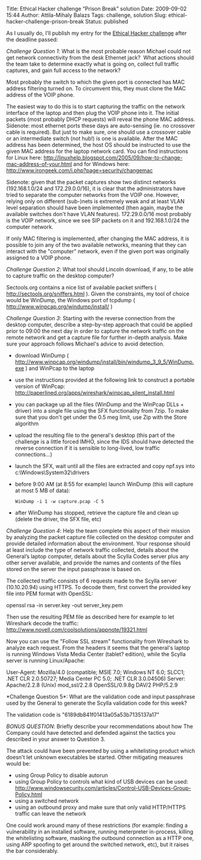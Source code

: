 Title: Ethical Hacker challenge “Prison Break” solution
Date: 2009-09-02 15:44
Author: Attila-Mihaly Balazs
Tags: challenge, solution
Slug: ethical-hacker-challenge-prison-break
Status: published

As I usually do, I’ll publish my entry for the [Ethical Hacker
challenge](http://hype-free.blogspot.com/2009/07/new-ethical-hacker-challenge.html)
after the deadline passed:

*Challenge Question 1*: What is the most probable reason Michael could
not get network connectivity from the desk Ethernet jack?  What actions
should the team take to determine exactly what is going on, collect full
traffic captures, and gain full access to the network?

Most probably the switch to which the given port is connected has MAC
address filtering turned on. To circumvent this, they must clone the MAC
address of the VOIP phone.

The easiest way to do this is to start capturing the traffic on the
network interface of the laptop and then plug the VOIP phone into it.
The initial packets (most probably DHCP requests) will reveal the phone
MAC address. Sidenote: most ethernet ports these days are auto-sensing
(ie. no crossover cable is required). But just to make sure, one should
use a crossover cable or an intermediate switch (not hub!) is one is
available. After the MAC address has been determined, the host OS should
be instructed to use the given MAC address for the laptop network card.
You can find instructions for Linux here:
<http://linuxhelp.blogspot.com/2005/09/how-to-change-mac-address-of-your.html>
and for Windows here:
<http://www.irongeek.com/i.php?page=security/changemac>

Sidenote: given that the packet captures show two distinct networks
(192.168.1.0/24 and 172.29.0.0/16), it is clear that the administrators
have tried to separate the computer networks from the VOIP one. However,
relying only on different (sub-)nets is extremely weak and at least VLAN
level separation should have been implemented (then again, maybe the
available switches don't have VLAN features). 172.29.0.0/16 most
probably is the VOIP network, since we see SIP packets on it and
192.168.1.0/24 the computer network.

If only MAC filtering is implemented, after changing the MAC address, it
is possible to join any of the two available networks, meaning that they
can interact with the "computer" network, even if the given port was
originally assigned to a VOIP phone.

*Challenge Question 2*: What tool should Lincoln download, if any, to be
able to capture traffic on the desktop computer?

Sectools.org contains a nice list of available packet sniffers (
<http://sectools.org/sniffers.html> ). Given the constraints, my tool of
choice would be WinDump, the Windows port of tcpdump (
<http://www.winpcap.org/windump/install/> )

*Challenge Question 3*: Starting with the reverse connection from the
desktop computer, describe a step-by-step approach that could be applied
prior to 09:00 the next day in order to capture the network traffic on
the remote network and get a capture file for further in-depth analysis.
Make sure your approach follows Michael's advice to avoid detection.

-   download WinDump (
    <http://www.winpcap.org/windump/install/bin/windump_3_9_5/WinDump.exe>
    ) and WinPcap to the laptop
-   use the instructions provided at the following link to construct a
    portable version of WinPcap:
    <http://paperlined.org/apps/wireshark/winpcap_silent_install.html>
-   you can package up all the files (WinDump and the WinPcap DLLs +
    driver) into a single file using the SFX functionality from 7zip. To
    make sure that you don't get under the 0.5 meg limit, use Zip with
    the Store algorithm
-   upload the resulting file to the general's desktop (this part of the
    challenge is a little forced IMHO, since the IDS should have
    detected the reverse connection if it is sensible to long-lived, low
    traffic connections...)
-   launch the SFX, wait until all the files are extracted and copy
    npf.sys into c:\\Windows\\System32\\drivers
-   before 9:00 AM (at 8:55 for example) launch WinDump (this will
    capture at most 5 MB of data):

        WinDump -i 1 -w capture.pcap -C 5

-   after WinDump has stopped, retrieve the capture file and clean up
    (delete the driver, the SFX file, etc)

*Challenge Question 4*: Help the team complete this aspect of their
mission by analyzing the packet capture file collected on the desktop
computer and provide detailed information about the environment. Your
response should at least include the type of network traffic collected,
details about the General’s laptop computer, details about the Scylla
Codes server plus any other server available, and provide the names and
contents of the files stored on the server the input passphrase is based
on.

The collected traffic consists of 6 requests made to the Scylla server
(10.10.20.94) using HTTPS. To decode them, first convert the provided
key file into PEM format with OpenSSL:

</p>
    openssl rsa -in server.key -out server_key.pem 

Then use the resulting PEM file as described here for example to let
Wireshark decode the traffic:
<http://www.novell.com/coolsolutions/appnote/19321.html>

Now you can use the "Follow SSL stream" functionality from Wireshark to
analyze each request. From the headers it seems that the general's
laptop is running Windows Vista Media Center (tablet? edition), while
the Scylla server is running Linux/Apache:

</p>
    User-Agent: Mozilla/4.0 (compatible; MSIE 7.0; Windows NT 6.0; SLCC1; .NET CLR 2.0.50727; Media Center PC 5.0; .NET CLR 3.0.04506) 
    Server: Apache/2.2.8 (Unix) mod_ssl/2.2.8 OpenSSL/0.9.8g DAV/2 PHP/5.2.9 

</p>
*Challenge Question 5*: What are the validation code and input
passphrase used by the General to generate the Scylla validation code
for this week?

The validation code is "6189db841f01413a05a53b7135137a17"

*BONUS QUESTION*: Briefly describe your recommendations about how The
Company could have detected and defended against the tactics you
described in your answer to Question 3.

The attack could have been prevented by using a whitelisting product
which doesn't let unknown executables be started. Other mitigating
measures would be:

-   using Group Policy to disable autorun
-   using Group Policy to controls what kind of USB devices can be used:
    <http://www.windowsecurity.com/articles/Control-USB-Devices-Group-Policy.html>
-   using a switched network
-   using an outbound proxy and make sure that only valid HTTP/HTTPS
    traffic can leave the network

One could work around many of these restrictions (for example: finding a
vulnerability in an installed software, running meterpreter in-process,
killing the whitelisting software, masking the outbound connection as a
HTTP one, using ARP spoofing to get around the switched network, etc),
but it raises the bar considerably.
